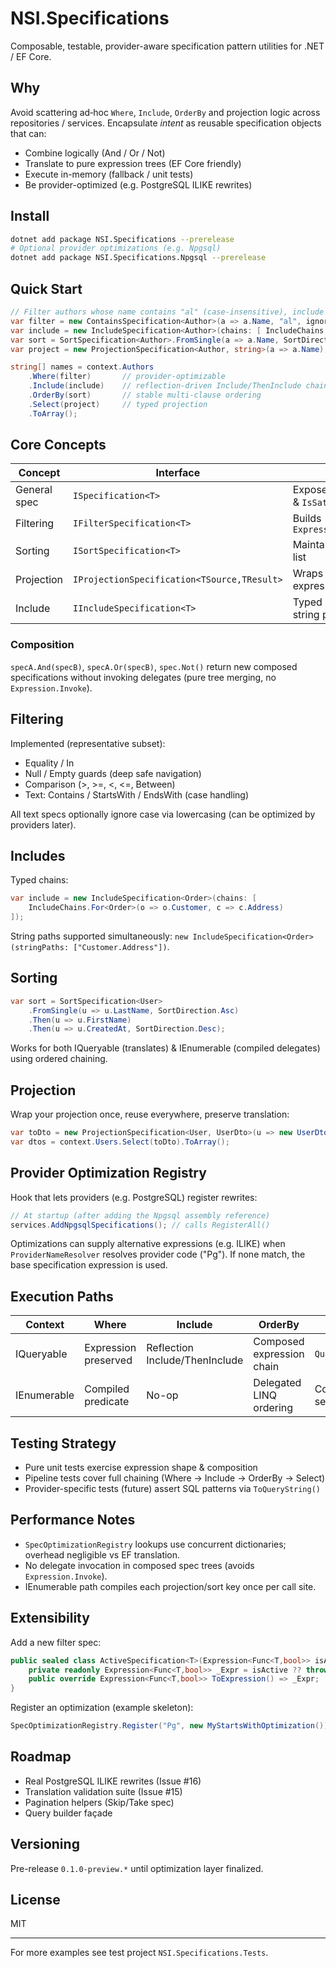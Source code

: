 ﻿# NSI.Specifications

Composable, testable, provider-aware specification pattern utilities for .NET / EF Core.

## Why

Avoid scattering ad‑hoc `Where`, `Include`, `OrderBy` and projection logic across repositories / services. Encapsulate *intent* as reusable specification objects that can:

* Combine logically (And / Or / Not)
* Translate to pure expression trees (EF Core friendly)
* Execute in-memory (fallback / unit tests)
* Be provider-optimized (e.g. PostgreSQL ILIKE rewrites)

## Install

```bash
dotnet add package NSI.Specifications --prerelease
# Optional provider optimizations (e.g. Npgsql)
dotnet add package NSI.Specifications.Npgsql --prerelease
```

## Quick Start

```csharp
// Filter authors whose name contains "al" (case-insensitive), include books, sort, project names.
var filter = new ContainsSpecification<Author>(a => a.Name, "al", ignoreCase: true);
var include = new IncludeSpecification<Author>(chains: [ IncludeChains.For<Author>(a => a.Books) ]);
var sort = SortSpecification<Author>.FromSingle(a => a.Name, SortDirection.Asc);
var project = new ProjectionSpecification<Author, string>(a => a.Name);

string[] names = context.Authors
	.Where(filter)       // provider-optimizable
	.Include(include)    // reflection-driven Include/ThenInclude chain
	.OrderBy(sort)       // stable multi-clause ordering
	.Select(project)     // typed projection
	.ToArray();
```

## Core Concepts

| Concept | Interface | Notes |
|---------|-----------|-------|
| General spec | `ISpecification<T>` | Exposes `ToExpression()` & `IsSatisfiedBy()` |
| Filtering | `IFilterSpecification<T>` | Builds `Expression<Func<T,bool>>` |
| Sorting | `ISortSpecification<T>` | Maintains ordered clause list |
| Projection | `IProjectionSpecification<TSource,TResult>` | Wraps selector expression |
| Include | `IIncludeSpecification<T>` | Typed lambda chains + string paths |

### Composition

`specA.And(specB)`, `specA.Or(specB)`, `spec.Not()` return new composed specifications without invoking delegates (pure tree merging, no `Expression.Invoke`).

## Filtering

Implemented (representative subset):

* Equality / In
* Null / Empty guards (deep safe navigation)
* Comparison (>, >=, <, <=, Between)
* Text: Contains / StartsWith / EndsWith (case handling)

All text specs optionally ignore case via lowercasing (can be optimized by providers later).

## Includes

Typed chains:

```csharp
var include = new IncludeSpecification<Order>(chains: [
	IncludeChains.For<Order>(o => o.Customer, c => c.Address)
]);
```

String paths supported simultaneously: `new IncludeSpecification<Order>(stringPaths: ["Customer.Address"])`.

## Sorting

```csharp
var sort = SortSpecification<User>
	.FromSingle(u => u.LastName, SortDirection.Asc)
	.Then(u => u.FirstName)
	.Then(u => u.CreatedAt, SortDirection.Desc);
```

Works for both IQueryable (translates) & IEnumerable (compiled delegates) using ordered chaining.

## Projection

Wrap your projection once, reuse everywhere, preserve translation:

```csharp
var toDto = new ProjectionSpecification<User, UserDto>(u => new UserDto(u.Id, u.Email));
var dtos = context.Users.Select(toDto).ToArray();
```

## Provider Optimization Registry

Hook that lets providers (e.g. PostgreSQL) register rewrites:

```csharp
// At startup (after adding the Npgsql assembly reference)
services.AddNpgsqlSpecifications(); // calls RegisterAll()
```

Optimizations can supply alternative expressions (e.g. ILIKE) when `ProviderNameResolver` resolves provider code ("Pg"). If none match, the base specification expression is used.

## Execution Paths

| Context | Where | Include | OrderBy | Select |
|---------|-------|---------|---------|--------|
| IQueryable | Expression preserved | Reflection Include/ThenInclude | Composed expression chain | `Queryable.Select` |
| IEnumerable | Compiled predicate | No-op | Delegated LINQ ordering | Compiled selector |

## Testing Strategy

* Pure unit tests exercise expression shape & composition
* Pipeline tests cover full chaining (Where → Include → OrderBy → Select)
* Provider-specific tests (future) assert SQL patterns via `ToQueryString()`

## Performance Notes

* `SpecOptimizationRegistry` lookups use concurrent dictionaries; overhead negligible vs EF translation.
* No delegate invocation in composed spec trees (avoids `Expression.Invoke`).
* IEnumerable path compiles each projection/sort key once per call site.

## Extensibility

Add a new filter spec:

```csharp
public sealed class ActiveSpecification<T>(Expression<Func<T,bool>> isActive) : Specification<T>, IFilterSpecification<T> {
	private readonly Expression<Func<T,bool>> _Expr = isActive ?? throw new ArgumentNullException(nameof(isActive));
	public override Expression<Func<T,bool>> ToExpression() => _Expr;
}
```

Register an optimization (example skeleton):

```csharp
SpecOptimizationRegistry.Register("Pg", new MyStartsWithOptimization());
```

## Roadmap

* Real PostgreSQL ILIKE rewrites (Issue #16)
* Translation validation suite (Issue #15)
* Pagination helpers (Skip/Take spec)
* Query builder façade

## Versioning

Pre-release `0.1.0-preview.*` until optimization layer finalized.

## License

MIT

---

For more examples see test project `NSI.Specifications.Tests`.
